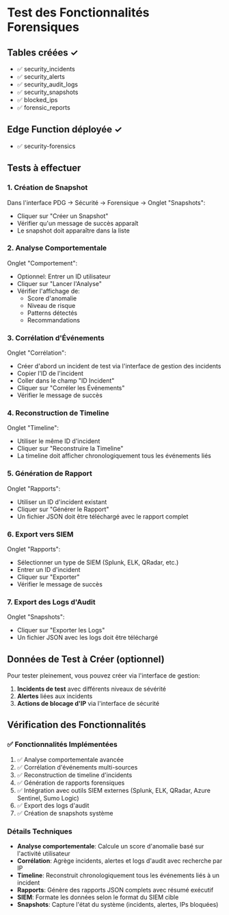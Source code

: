 # Test des Fonctionnalités Forensiques

## Tables créées ✓
- ✅ security_incidents
- ✅ security_alerts
- ✅ security_audit_logs
- ✅ security_snapshots
- ✅ blocked_ips
- ✅ forensic_reports

## Edge Function déployée ✓
- ✅ security-forensics

## Tests à effectuer

### 1. Création de Snapshot
Dans l'interface PDG → Sécurité → Forensique → Onglet "Snapshots":
- Cliquer sur "Créer un Snapshot"
- Vérifier qu'un message de succès apparaît
- Le snapshot doit apparaître dans la liste

### 2. Analyse Comportementale
Onglet "Comportement":
- Optionnel: Entrer un ID utilisateur
- Cliquer sur "Lancer l'Analyse"
- Vérifier l'affichage de:
  - Score d'anomalie
  - Niveau de risque
  - Patterns détectés
  - Recommandations

### 3. Corrélation d'Événements
Onglet "Corrélation":
- Créer d'abord un incident de test via l'interface de gestion des incidents
- Copier l'ID de l'incident
- Coller dans le champ "ID Incident"
- Cliquer sur "Corréler les Événements"
- Vérifier le message de succès

### 4. Reconstruction de Timeline
Onglet "Timeline":
- Utiliser le même ID d'incident
- Cliquer sur "Reconstruire la Timeline"
- La timeline doit afficher chronologiquement tous les événements liés

### 5. Génération de Rapport
Onglet "Rapports":
- Utiliser un ID d'incident existant
- Cliquer sur "Générer le Rapport"
- Un fichier JSON doit être téléchargé avec le rapport complet

### 6. Export vers SIEM
Onglet "Rapports":
- Sélectionner un type de SIEM (Splunk, ELK, QRadar, etc.)
- Entrer un ID d'incident
- Cliquer sur "Exporter"
- Vérifier le message de succès

### 7. Export des Logs d'Audit
Onglet "Snapshots":
- Cliquer sur "Exporter les Logs"
- Un fichier JSON avec les logs doit être téléchargé

## Données de Test à Créer (optionnel)

Pour tester pleinement, vous pouvez créer via l'interface de gestion:
1. **Incidents de test** avec différents niveaux de sévérité
2. **Alertes** liées aux incidents
3. **Actions de blocage d'IP** via l'interface de sécurité

## Vérification des Fonctionnalités

### ✅ Fonctionnalités Implémentées
1. ✅ Analyse comportementale avancée
2. ✅ Corrélation d'événements multi-sources
3. ✅ Reconstruction de timeline d'incidents
4. ✅ Génération de rapports forensiques
5. ✅ Intégration avec outils SIEM externes (Splunk, ELK, QRadar, Azure Sentinel, Sumo Logic)
6. ✅ Export des logs d'audit
7. ✅ Création de snapshots système

### Détails Techniques
- **Analyse comportementale**: Calcule un score d'anomalie basé sur l'activité utilisateur
- **Corrélation**: Agrège incidents, alertes et logs d'audit avec recherche par IP
- **Timeline**: Reconstruit chronologiquement tous les événements liés à un incident
- **Rapports**: Génère des rapports JSON complets avec résumé exécutif
- **SIEM**: Formate les données selon le format du SIEM cible
- **Snapshots**: Capture l'état du système (incidents, alertes, IPs bloquées)
